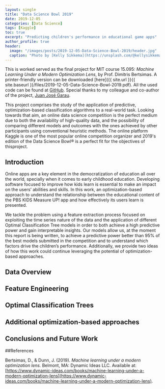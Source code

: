 ```yaml
---
layout: single
title: "Data Science Bowl 2019"
date: 2019-12-05
categories: [Data Science]
tags: [Kaggle]
toc: true
excerpt: "Predicting children's performance in educational game apps"
author_profile: true
header:
  image: "/images/posts/2019-12-05-Data-Science-Bowl-2019/header.jpg"
  caption: "Photo by [Kelly Sikkema](https://unsplash.com/@kellysikkema?utm_source=unsplash&utm_medium=referral&utm_content=creditCopyText) on [Unsplash](https://unsplash.com/)"
---
```


This is worked served as the final project for MIT course 15.095: _Machine Learning Under a Modern Optimization Lens_, by Prof. Dimitris Bertsimas. A printer-friendly version can be downloaded [here]({{ site.url }}{{ site.baseurl }}/files/2019-12-05-Data-Science-Bowl-2019.pdf). All the used code can be found at [GitHub](https://github.com/inigodelamaza). Special thanks to my colleague and co-author of the project, [Juan José Garau](http://systemarchitect.mit.edu/students.php#garau).

This project comprises the study of the application of predictive, optimization-based classification algorithms to a real-world task. Looking towards that aim, an online data science competition is the perfect medium due to both the availability of high-quality data, and the possibility of comparing different models and outcomes with the ones achieved by other participants using conventional heuristic methods. The online platform Kaggle is one of the most popular online competition organizer and 2019's edition of the Data Science Bowl® is a perfect fit for the objectives of thisproject.

## Introduction

Online apps are a key element in the democratization of education all over the world, specially when it comes to early childhood education. Developing software focused to improve how kids learn is essential to make an impact on the users’ abilities and skills. In this work, an optimization-based approach to understand the relationship between the educational content of the PBS KIDS Measure UP! app and how effectively its users learn is presented.

We tackle the problem using a feature extraction process focused on exploiting the time series nature of the data and the application of different Optimal Classification Tree models in order to both achieve a high predictive power and gain interpretable insights. Our models allow us, at the moment this report is being written, to achieve a predictive power better than 95% of the best models submitted in the competition and to understand which factors drive the children’s performance. Additionally, we provide two ideas of how this work could continue leveraging the potential of optimization-based approaches.

## Data Overview

## Feature Engineering

## Optimal Classification Trees

## Additional optimization-based approaches

## Conclusions and Future Work

##References

Bertsimas, D., & Dunn, J. (2019). _Machine learning under a modern optimization lens._ Belmont, MA: Dynamic Ideas LLC. Available at: [https://www.dynamic-ideas.com/books/machine-learning-under-a-modern-optimization-lens](https://www.dynamic-ideas.com/books/machine-learning-under-a-modern-optimization-lens).